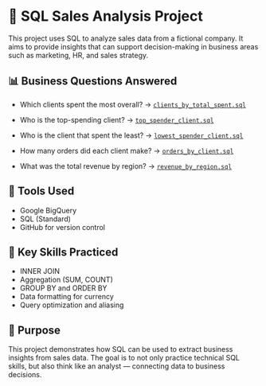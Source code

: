 # 🛒 SQL Sales Analysis Project

This project uses SQL to analyze sales data from a fictional company. It aims to provide insights that can support decision-making in business areas such as marketing, HR, and sales strategy.

## 📊 Business Questions Answered

- Which clients spent the most overall?
  → [`clients_by_total_spent.sql`](./queries/clients_by_total_spent.sql)

- Who is the top-spending client?
  → [`top_spender_client.sql`](./queries/top_spender_client.sql)

- Who is the client that spent the least?
  → [`lowest_spender_client.sql`](./queries/lowest_spender_client.sql)

- How many orders did each client make?
  → [`orders_by_client.sql`](./queries/orders_by_client.sql)

- What was the total revenue by region?
  → [`revenue_by_region.sql`](./queries/revenue_by_region.sql)

## 🔧 Tools Used

- Google BigQuery
- SQL (Standard)
- GitHub for version control

## 🧠 Key Skills Practiced

- INNER JOIN
- Aggregation (SUM, COUNT)
- GROUP BY and ORDER BY
- Data formatting for currency
- Query optimization and aliasing

## 🚀 Purpose

This project demonstrates how SQL can be used to extract business insights from sales data. The goal is to not only practice technical SQL skills, but also think like an analyst — connecting data to business decisions.